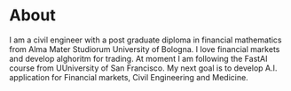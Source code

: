 # About

I am a civil engineer with a post graduate diploma in financial mathematics from Alma Mater Studiorum University of Bologna.
I love financial markets and develop alghoritm for trading. At moment I am following the FastAI course from UUniversity of San Francisco.
My next goal is to develop A.I. application for Financial markets, Civil Engineering and Medicine.

